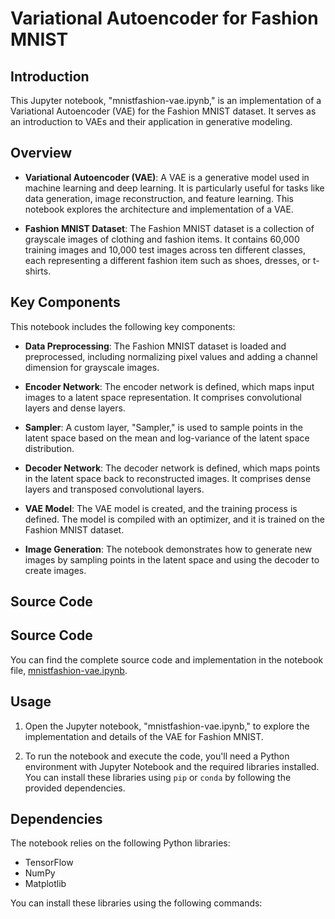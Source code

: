 # Variational Autoencoder for Fashion MNIST

## Introduction

This Jupyter notebook, "mnistfashion-vae.ipynb," is an implementation of a Variational Autoencoder (VAE) for the Fashion MNIST dataset. It serves as an introduction to VAEs and their application in generative modeling.

## Overview

- **Variational Autoencoder (VAE)**: A VAE is a generative model used in machine learning and deep learning. It is particularly useful for tasks like data generation, image reconstruction, and feature learning. This notebook explores the architecture and implementation of a VAE.

- **Fashion MNIST Dataset**: The Fashion MNIST dataset is a collection of grayscale images of clothing and fashion items. It contains 60,000 training images and 10,000 test images across ten different classes, each representing a different fashion item such as shoes, dresses, or t-shirts.

## Key Components

This notebook includes the following key components:

- **Data Preprocessing**: The Fashion MNIST dataset is loaded and preprocessed, including normalizing pixel values and adding a channel dimension for grayscale images.

- **Encoder Network**: The encoder network is defined, which maps input images to a latent space representation. It comprises convolutional layers and dense layers.

- **Sampler**: A custom layer, "Sampler," is used to sample points in the latent space based on the mean and log-variance of the latent space distribution.

- **Decoder Network**: The decoder network is defined, which maps points in the latent space back to reconstructed images. It comprises dense layers and transposed convolutional layers.

- **VAE Model**: The VAE model is created, and the training process is defined. The model is compiled with an optimizer, and it is trained on the Fashion MNIST dataset.

- **Image Generation**: The notebook demonstrates how to generate new images by sampling points in the latent space and using the decoder to create images.

## Source Code

## Source Code

You can find the complete source code and implementation in the notebook file, [mnistfashion-vae.ipynb](https://github.com/badeeer/mnistfashion-vae/blob/master/mnistfashion-vae.ipynb).


## Usage

1. Open the Jupyter notebook, "mnistfashion-vae.ipynb," to explore the implementation and details of the VAE for Fashion MNIST.

2. To run the notebook and execute the code, you'll need a Python environment with Jupyter Notebook and the required libraries installed. You can install these libraries using `pip` or `conda` by following the provided dependencies.

## Dependencies

The notebook relies on the following Python libraries:

- TensorFlow
- NumPy
- Matplotlib

You can install these libraries using the following commands:

